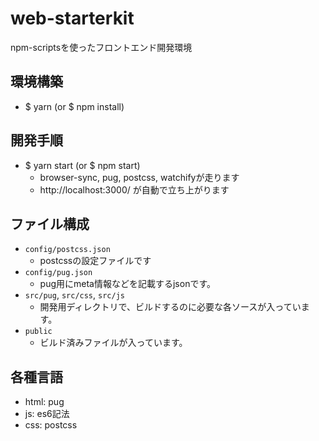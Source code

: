 # web-starterkit

npm-scriptsを使ったフロントエンド開発環境

## 環境構築

* $ yarn (or $ npm install)

## 開発手順

* $ yarn start (or $ npm start)
  * browser-sync, pug, postcss, watchifyが走ります
  * http://localhost:3000/ が自動で立ち上がります

## ファイル構成

* `config/postcss.json`
  * postcssの設定ファイルです
* `config/pug.json`
  * pug用にmeta情報などを記載するjsonです。
* `src/pug`, `src/css`, `src/js`
  * 開発用ディレクトリで、ビルドするのに必要な各ソースが入っています。
* `public`
  * ビルド済みファイルが入っています。

## 各種言語

* html: pug
* js: es6記法
* css: postcss

